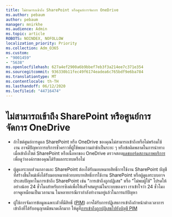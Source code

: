 ```yaml
---
title: ไม่สามารถเข้าถึง SharePoint หรือศูนย์การจัดการ OneDrive
ms.author: pebaum
author: pebaum
manager: mnirkhe
ms.audience: Admin
ms.topic: article
ROBOTS: NOINDEX, NOFOLLOW
localization_priority: Priority
ms.collection: Adm_O365
ms.custom:
- "9001459"
- "5638"
ms.openlocfilehash: 627a4ef2900a6b9bbef7eb3f3a214ee7c371e354
ms.sourcegitcommit: 936330b11fec49f6174eadea6c765bdf9e6ba784
ms.translationtype: MT
ms.contentlocale: th-TH
ms.lasthandoff: 06/12/2020
ms.locfileid: "44716474"
---
```

# <a name="unable-to-access-sharepoint-or-onedrive-admin-center"></a>ไม่สามารถเข้าถึง SharePoint หรือศูนย์การจัดการ OneDrive

- ถ้าไซต์ศูนย์การดูแล SharePoint หรือ OneDrive ของคุณไม่สามารถเข้าถึงหรือไม่พร้อมใช้งาน อาจมีปัญหาการบริการชั่วคราวที่ผู้ใช้พบความล่าช้าเป็นระยะ ๆ หรือข้อผิดพลาดในการนําทางเมื่อเข้าถึงไซต์ SharePoint หรือเนื้อหาของ OneDrive ตรวจสอบ[แดชบอร์ดสถานภาพบริการ](https://admin.microsoft.com/AdminPortal/Home#/servicehealth)เพื่อดูว่าองค์กรของคุณได้รับผลกระทบหรือไม่

- ผู้ดูแลระบบส่วนกลางและ SharePoint ต้องได้รับมอบหมายสิทธิ์การใช้งาน SharePoint บัญชีที่สร้างขึ้นใหม่เพิ่งได้รับมอบหมายด้วยบทบาทสิทธิ์การใช้งาน SharePoint หรือผู้ดูแลระบบอาจประสบปัญหาในการเข้าถึง SharePoint เช่น "การเข้าถึงถูกปฏิเสธ" หรือ "ไม่พบผู้ใช้" โปรดให้อย่างน้อย 24 ชั่วโมงสําหรับการซิงค์เพื่อให้เสร็จสมบูรณ์ในระบบของเรา เราเข้าใจว่า 24 ชั่วโมงอาจดูเหมือนเป็นเวลานาน ในหลายกรณีเรากําลังทํางานอยู่แล้วในการแก้ปัญหา

- ผู้ใช้การจัดการข้อมูลเฉพาะตัวที่มีสิทธิ์ ([PIM](https://docs.microsoft.com/azure/active-directory/privileged-identity-management/pim-how-to-add-role-to-user?tabs=new)) อาจได้รับการปฏิเสธการเข้าถึงถ้าหน้าต่างเวลาการเข้าถึงที่ได้รับอนุญาตมีขนาดเล็กมาก ให้ดูที่[การเข้าถึงถูกปฏิเสธไปยังบัญชี PIM](https://docs.microsoft.com/sharepoint/troubleshoot/administration/access-denied-to-pim-user-accounts)